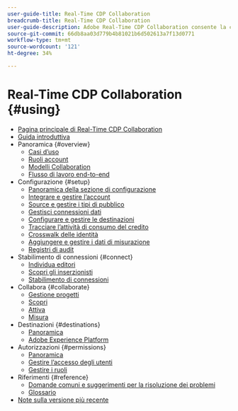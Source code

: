 ```yaml
---
user-guide-title: Real-Time CDP Collaboration
breadcrumb-title: Real-Time CDP Collaboration
user-guide-description: Adobe Real-Time CDP Collaboration consente la condivisione continua e sicura dei dati e la collaborazione tra inserzionisti e editori, semplificando le informazioni sul pubblico in tempo reale e le strategie di marketing personalizzate.
source-git-commit: 66db8aa03d779b4b81021b6d502613a7f13d0771
workflow-type: tm+mt
source-wordcount: '121'
ht-degree: 34%

---
```



# Real-Time CDP Collaboration {#using}

* [Pagina principale di Real-Time CDP Collaboration](./home.md)
* [Guida introduttiva](./quick-start-guide.md)
* Panoramica {#overview}
   * [Casi d’uso](./overview/use-cases.md)
   * [Ruoli account](./overview/roles.md)
   * [Modelli Collaboration](./overview/collaboration-patterns.md)
   * [Flusso di lavoro end-to-end](./overview/end-to-end-workflow.md)
* Configurazione {#setup}
   * [Panoramica della sezione di configurazione](./setup/setup-overview.md)
   * [Integrare e gestire l’account](./setup/onboard-account.md)
   * [Source e gestire i tipi di pubblico](./setup/onboard-audiences.md)
   * [Gestisci connessioni dati](./setup/manage-data-connection.md)
   * [Configurare e gestire le destinazioni](./setup/manage-destinations.md)
   * [Tracciare l’attività di consumo del credito](/help/guide/setup/my-activity.md)
   * [Crosswalk delle identità](./setup/identity-crosswalk.md)
   * [Aggiungere e gestire i dati di misurazione](./setup/onboard-measurement-data.md)
   * [Registri di audit](./setup/audit-logs.md)
* Stabilimento di connessioni {#connect}
   * [Individua editori](./connect/discover-publishers.md)
   * [Scopri gli inserzionisti](./connect/discover-advertisers.md)
   * [Stabilimento di connessioni](./connect/establishing-connections.md)
* Collabora {#collaborate}
   * [Gestione progetti](./collaborate/manage-projects.md)
   * [Scopri](./collaborate/discover.md)
   * [Attiva](./collaborate/activate.md)
   * [Misura](./collaborate/measure.md)
* Destinazioni {#destinations}
   * [Panoramica](./destinations/overview.md)
   * [Adobe Experience Platform](./destinations/experience-platform.md)
* Autorizzazioni {#permissions}
   * [Panoramica](./permissions/overview.md)
   * [Gestire l’accesso degli utenti](./permissions/manage-user-access.md)
   * [Gestire i ruoli](./permissions/manage-roles.md)
* Riferimenti {#reference}
   * [Domande comuni e suggerimenti per la risoluzione dei problemi](./faqs/common-questions.md)
   * [Glossario](./glossary.md)
* [Note sulla versione più recente](./release-notes/latest.md)
